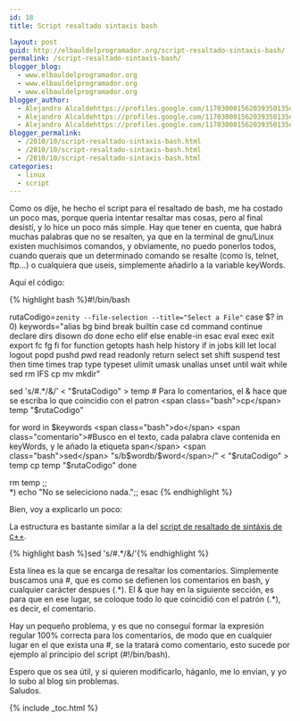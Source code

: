 ```yaml
---
id: 18
title: Script resaltado sintaxis bash

layout: post
guid: http://elbauldelprogramador.org/script-resaltado-sintaxis-bash/
permalink: /script-resaltado-sintaxis-bash/
blogger_blog:
  - www.elbauldelprogramador.org
  - www.elbauldelprogramador.org
  - www.elbauldelprogramador.org
blogger_author:
  - Alejandro Alcaldehttps://profiles.google.com/117030001562039350135noreply@blogger.com
  - Alejandro Alcaldehttps://profiles.google.com/117030001562039350135noreply@blogger.com
  - Alejandro Alcaldehttps://profiles.google.com/117030001562039350135noreply@blogger.com
blogger_permalink:
  - /2010/10/script-resaltado-sintaxis-bash.html
  - /2010/10/script-resaltado-sintaxis-bash.html
  - /2010/10/script-resaltado-sintaxis-bash.html
categories:
  - linux
  - script
---
```

Como os dije, he hecho el script para el resaltado de bash, me ha costado un poco mas, porque queria intentar resaltar mas cosas, pero al final desistí, y lo hice un poco más simple. Hay que tener en cuenta, que habrá muchas palabras que no se resalten, ya que en la terminal de gnu/Linux existen muchísimos comandos, y obviamente, no puedo ponerlos todos, cuando querais que un determinado comando se resalte (como ls, telnet, ftp&#8230;) o cualquiera que useis, simplemente añadirlo a la variable keyWords.

Aquí el código:

{% highlight bash %}<span class="path">#!/bin/bash</span>

rutaCodigo=`zenity --file-selection --title="Select a File"`
<span class="bash">case</span> $? <span class="bash">in</span>
0)
  keywords="<span class="bash">alias</span> <span class="bash">bg</span> <span class="bash">bind</span> <span class="bash">break</span> <span class="bash">builtin</span> <span class="bash">case</span> <span class="bash">cd</span> <span class="bash">command</span> <span class="bash">continue</span> <span class="bash">declare</span> <span class="bash">dirs</span> <span class="bash">disown</span> <span class="bash">do</span> <span class="bash">done</span> <span class="bash">echo</span> <span class="bash">elif</span> <span class="bash">else</span> <span class="bash">enable-<span class="bash">in</span></span> <span class="bash">esac</span> <span class="bash">eval</span> <span class="bash">exec</span> <span class="bash">exit</span> <span class="bash">export</span> <span class="bash">fc</span> <span class="bash">fg</span> <span class="bash">fi</span> <span class="bash">for</span> <span class="bash">function</span> <span class="bash">getopts</span> <span class="bash">hash</span> <span class="bash">help</span> <span class="bash">history</span> <span class="bash">if</span> in <span class="bash">jobs</span> <span class="bash">kill</span> <span class="bash">let</span> <span class="bash">local</span> <span class="bash">logout</span> <span class="bash">popd</span> <span class="bash">pushd</span> <span class="bash">pwd</span> <span class="bash">read</span> <span class="bash">readonly</span> <span class="bash">return</span> <span class="bash">select</span> <span class="bash">set</span> <span class="bash">shift</span> <span class="bash">suspend</span> <span class="bash">test</span> <span class="bash">then</span> <span class="bash">time</span> <span class="bash">times</span> <span class="bash">trap</span> <span class="bash">type</span> <span class="bash">typeset</span> <span class="bash">ulimit</span> <span class="bash">umask</span> <span class="bash">unalias</span> <span class="bash">unset</span> <span class="bash">until</span> <span class="bash">wait</span> <span class="bash">while</span> <span class="bash">sed</span> <span class="bash">rm</span> <span class="bash">IFS</span> <span class="bash">cp</span> <span class="bash">mv</span> <span class="bash">mkdir</span>"
 
 <span class="bash">sed</span> 's/#.*/<span class="comentario">&</span>/' < "$rutaCodigo" > temp # Para lo comentarios, el & hace que se escriba lo que coincidio con el patron
 <span class="bash">cp</span> temp "$rutaCodigo"
 
  <span class="bash">for</span> word <span class="bash">in</span> $keywords
  <span class="bash">do</span>
    <span class="comentario">#Busco en el texto, cada palabra clave contenida en keyWords, y le añado la etiqueta span</span>
    <span class="bash">sed</span> "s/b$wordb/<span class="bash">$word</span>/" < "$rutaCodigo" > temp
    <span class="bash">cp</span> temp "$rutaCodigo"
  <span class="bash">done</span>
  
  <span class="bash">rm</span> temp
  ;;            
*)
  <span class="bash">echo</span> "No se seleciciono nada.";;
<span class="bash">esac</span>
{% endhighlight %}

Bien, voy a explicarlo un poco:

La estructura es bastante similar a la del [script de resaltado de sintáxis de c++][1].

{% highlight bash %}sed 's/#.*/<span class="comentario">&</span>/'{% endhighlight %}

Esta línea es la que se encarga de resaltar los comentarios. Simplemente buscamos una #, que es como se defienen los comentarios en bash, y cualquier carácter despues (.\*). El & que hay en la siguiente sección, es para que en ese lugar, se coloque todo lo que coincidió con el patrón (.\*), es decir, el comentario.

Hay un pequeño problema, y es que no conseguí formar la expresión regular 100% correcta para los comentarios, de modo que en cualquier lugar en el que exista una #, se la tratará como comentario, esto sucede por ejemplo al principio del script (#!/bin/bash).

Espero que os sea útil, y si quieren modificarlo, háganlo, me lo envian, y yo lo subo al blog sin problemas.  
Saludos.



 [1]: http://elbauldelprogramador.com/script-resaltado-sintaxis/

{% include _toc.html %}
